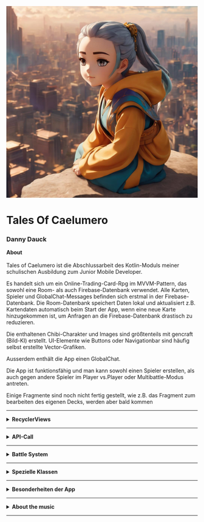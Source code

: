 <p>
<img src="img/img.png" alt=""/>
</p>

# Tales Of Caelumero
### Danny Dauck


<summary> <b> About </b> </summary>
<br>
Tales of Caelumero ist die Abschlussarbeit des Kotlin-Moduls meiner schulischen Ausbildung zum Junior Mobile Developer.

Es handelt sich um ein Online-Trading-Card-Rpg im MVVM-Pattern, das sowohl eine Room- als auch Firebase-Datenbank
verwendet. Alle Karten, Spieler und GlobalChat-Messages befinden sich erstmal in der Firebase-Datenbank. Die Room-Datenbank speichert Daten
lokal und aktualisiert z.B. Kartendaten automatisch beim Start der App, wenn eine neue Karte hinzugekommen ist, um Anfragen
an die Firebase-Datenbank drastisch zu reduzieren. 

Die enthaltenen Chibi-Charakter und Images sind größtenteils mit gencraft (Bild-KI) erstellt. UI-Elemente wie Buttons oder Navigationbar
sind häufig selbst erstellte Vector-Grafiken.

Ausserdem enthält die App einen GlobalChat.

Die App ist funktionsfähig und man kann sowohl einen Spieler erstellen, als auch gegen andere Spieler im Player vs.Player oder Multibattle-Modus
antreten.

Einige Fragmente sind noch nicht fertig gestellt, wie z.B. das Fragment zum bearbeiten des eigenen Decks, werden aber bald kommen

---
<details>
  <summary> <b> RecyclerViews</b> </summary>
  Die Haupt-RecyclerView stellt die Karten dar und passt sich je nach Kartentyp und Verwendung an. Durch Verwendung des String-Parameters
  "type" kann z.B. umgestellt werden zwischen Einfach-, Mehrfach- oder gar keiner Auswahlmöglichkeit, bestimmte Animation, Treffer oder 
  Healing können ausgelöst werden, etc.
  Sie wird vorallem im BattleFragment mehrfach verwendet.

  Weiter RecyclerViews stellen z.B. ein SpielerItem oder ein BattleItem dar.

  <div>
    <img src="img/battlefield.png" alt="" height=300/>
    <img src="img/battlescreen.png" alt="" height=300/>
    <img src="img/singlecard.png" alt="" height=300/>
  </div>
  
</details>

---

<details>
<summary><b> API-Call</b></b></summary>

Es ist ein API-Call eingebaut, der die Weltzeit in London abfragt um Manipulation durch User zu verhindern (z.B. beim täglichen kostenlosen Boosterpack). Dies war Anforderung der Prüfung. Mittlerweile ist dieser ausgegliedert und die Anfrage läuft über ein Google-Network-Timeprotocoll, weil dies einfach stabiler und sicherer ist.
  
</details>

---

<details>
<summary><b> Battle System</b></b></summary>

Das Spiel enthält zwei grundlegende Kampfsysteme:

# Player vs. Player

Hier spielt ein Spieler gegen direkt gegen einen anderen. Jeder Spieler hat für jeden Zug 24h Zeit

# Multibattle

Im Multibattle tritt ein Spieler gegen viele andere Spieler an. Man kann an einem Multibattle als Spieler antreten oder als Gegner
einen Zug ausführen.

Als Spieler ist das System im Grunde gleich zu Player vs. Player, tritt man jedoch als Gegner an betritt man Spielfeld in einem bereits
laufenden Spiel und führt einen Zug mit einem zugewiesenen Deck gegen einen Spieler aus. Wenn der Zug abgeschlossen ist, erhält man als
Belohnung InGame-Währung.
  
</details>

---

<details>
  <summary><b> Spezielle Klassen</b></summary>
  # Class ImageLoader

  Die ImageLoader Klasse kommt im SplashScreen zum Einsatz. Sie überprüft, welche Images bereits beim User lokal gespeichert sind und gleicht diese mit
  der Firebase-Datenbank ab. Sie lädt dann automatisch alle Bilder die noch nicht vorhanden sind. Das hat folgendende Vorteile:
  - Anfragen an die Firebase Datenbank werden drastisch reduziert, was natürlich auch Nutzungskosten spart
  - Ausserdem kann die App schnell und einfach um Karten über Firestore erweitert werden, ohne das wirklich ein Update ausgelöst werden muss.

 # Class GradientText

 Die Klasse GradientText ermöglicht es ein eigenes XML-Element zu verwenden, das wie der Name schon sagt, einen Text mit Verlaufsfarbe erstellt
 (ähnlich einer WordArt). Sie kann in einer XML-Datei auch über die Attribute startColor, middleColer und endColor farblich angepasste werden.


 # Class SoundManager

 Die Klasse SoundManager verwaltet sowohl einen Soundpool für VFX-Sounds als auch einen MediaPlayer für Hintergrund-Musik. Sie ist als Singleton-Klasse
 eingerichtet

 
</details>

---

<details>
  <summary><b> Besonderheiten der App</b></summary>

  # InGame-Shop

  Der User hat im Spiel die Möglichkeit überschüssige Karten gegen InGame-Währung zu verkaufen und im InGame-Shop dafür spezielle Booster oder
  einzelne Karten zu kaufen
  
  <img src="img/ingameshop.png" alt="" height=300/>

  

 # PlayStore-Shop

 Es gibt auch einen PlayStore-Shop, der die Möglichkeit bietet Booster-Packs oder einezelne Karten gegen Geld zu kaufen. Die Funktionen dafür sind
 integriert und funkltionieren auch, bis jetzt kostenlos.
 Das Billing-System ist noch nicht eingebunden, da die App noch nicht bei Google registriert ist und wird in zukunft auch eingestzt werden.

<img src="img/playstoreshop.png" alt="" height=300/>

 # Anpassungsfähiger Hintergrund

 Der Hintergrund im HomeScreen und einigen anderen Fragmenten erzeugt durch 2 überlagernde Elemente einen 3D-Effekt, ähnlich wie bei einem
 Parallax-Turning-Screen.

 Er passt das Image je nach Zeit in der sich der User einlogged an.

 <div>
   <img src="img/homescreen.png" alt="" height=300/>
   <img src="img/secondhomescreen.png" alt="" height=300/>
 </div>

 # Global Chat

 Das Spiel enthält einen Global Chat der die Messages nach Sprache des Users filtert. Er ist recht einfach aufgebaut:

 In der Firebase-Datenbank wird immer die letzte geschriebene Nachricht gespeichert und lokal im Spiel hinzugefügt, wenn die Sprache
 mit der Sprache des Users übereinstimmt. Da es sich um einen globalen Chat handelt, ist auch immer nur letzte geschriebene Nachricht relevant.

<img src="img/chatscreen.png" alt="" height=300/>
 
</details>

---

<details>
  <summary><b> About the music</b></summary>

  Alle im Spiel enthaltenen Songs sind von mir und meinem Bruder selbst.

  Sie wurden im HomeRecording mit CakeWalk aufgenommen und bearbeitet

</details>

---
